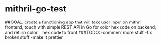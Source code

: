 # mithril-go-test
##GOAL: create a functioning app that will take user input on mithril frontend, touch with simple REST API in Go for color hex code on backend, and return color + hex code to front
###TODO: 
-comment more stuff
-fix broken stuff
-make it prettier
